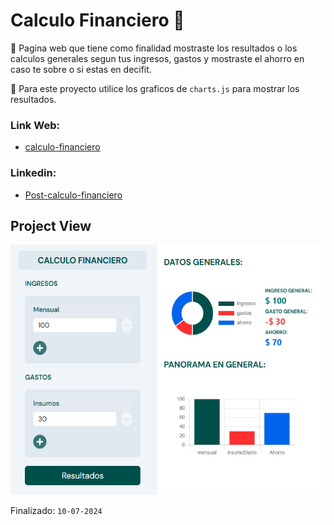 # Calculo Financiero 🚀
📌 Pagina web que tiene como finalidad mostraste los resultados o los calculos generales segun tus ingresos, gastos y mostraste el ahorro en caso te sobre o si estas en decifit. 

📌 Para este proyecto utilice los graficos de `charts.js` para mostrar los resultados.
### Link Web:
- [calculo-financiero](https://angular-mini-projects.vercel.app/calculo-financiero)
### Linkedin:
- [Post-calculo-financiero](https://www.linkedin.com/feed/update/urn:li:activity:7216956512726859776/)

## Project View
<img src="../../assets/calculo/calculo-financiero.webp" alt="Calculo Financiero" width="800" height="400" >

<br/>

Finalizado: `10-07-2024`